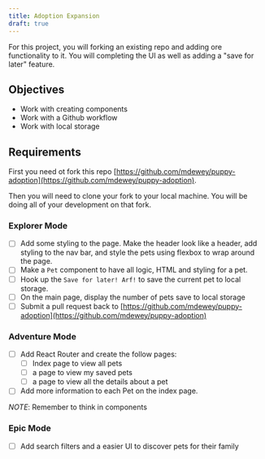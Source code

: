 ```yaml
---
title: Adoption Expansion
draft: true
---
```


For this project, you will forking an existing repo and adding ore functionality to it. You will completing the UI as well as adding a "save for later" feature. 

## Objectives

* Work with creating components
* Work with a Github workflow
* Work with local storage

## Requirements

First you need ot fork this repo [https://github.com/mdewey/puppy-adoption](https://github.com/mdewey/puppy-adoption). 

Then you will need to clone your fork to your local machine. You will be doing all of your development on that fork. 

### Explorer Mode

* [ ] Add some styling to the page. Make the header look like a header, add styling to the nav bar, and style the pets using flexbox to wrap around the page. 
* [ ] Make a `Pet` component to have all logic, HTML and styling for a pet. 
* [ ] Hook up the `Save for later! Arf!` to save the current pet to local storage. 
* [ ] On the main page, display the number of pets save to local storage
* [ ] Submit a pull request back to [https://github.com/mdewey/puppy-adoption](https://github.com/mdewey/puppy-adoption)

### Adventure Mode

* [ ] Add React Router and create the follow pages: 
    - [ ] Index page to view all pets
    - [ ] a page to view my saved pets
    - [ ] a page to view all the details about a pet
* [ ] Add more information to each Pet on the index page. 

*NOTE*: Remember to think in components


### Epic Mode

* [ ] Add search filters and a easier UI to discover pets for their family
